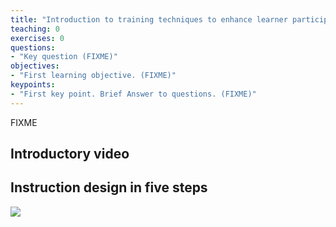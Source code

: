 ```yaml
---
title: "Introduction to training techniques to enhance learner participation and engagement"
teaching: 0
exercises: 0
questions:
- "Key question (FIXME)"
objectives:
- "First learning objective. (FIXME)"
keypoints:
- "First key point. Brief Answer to questions. (FIXME)"
---
```

FIXME

## Introductory video

[](https://www.youtube.com/watch?v=Z9orbxoRofI)

## Instruction design in five steps

![](Instruction_design_in_five_steps)
